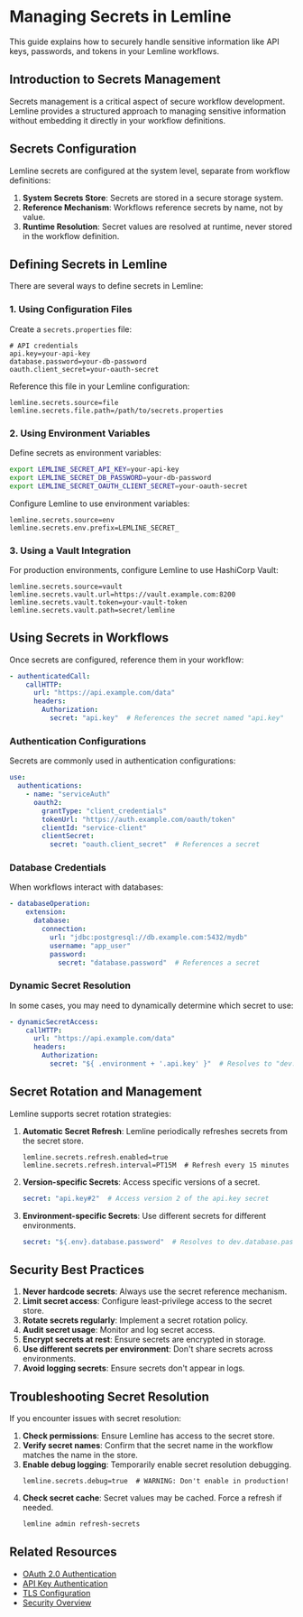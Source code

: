 # Managing Secrets in Lemline

This guide explains how to securely handle sensitive information like API keys, passwords, and tokens in your Lemline workflows.

## Introduction to Secrets Management

Secrets management is a critical aspect of secure workflow development. Lemline provides a structured approach to managing sensitive information without embedding it directly in your workflow definitions.

## Secrets Configuration

Lemline secrets are configured at the system level, separate from workflow definitions:

1. **System Secrets Store**: Secrets are stored in a secure storage system.
2. **Reference Mechanism**: Workflows reference secrets by name, not by value.
3. **Runtime Resolution**: Secret values are resolved at runtime, never stored in the workflow definition.

## Defining Secrets in Lemline

There are several ways to define secrets in Lemline:

### 1. Using Configuration Files

Create a `secrets.properties` file:

```properties
# API credentials
api.key=your-api-key
database.password=your-db-password
oauth.client_secret=your-oauth-secret
```

Reference this file in your Lemline configuration:

```properties
lemline.secrets.source=file
lemline.secrets.file.path=/path/to/secrets.properties
```

### 2. Using Environment Variables

Define secrets as environment variables:

```bash
export LEMLINE_SECRET_API_KEY=your-api-key
export LEMLINE_SECRET_DB_PASSWORD=your-db-password
export LEMLINE_SECRET_OAUTH_CLIENT_SECRET=your-oauth-secret
```

Configure Lemline to use environment variables:

```properties
lemline.secrets.source=env
lemline.secrets.env.prefix=LEMLINE_SECRET_
```

### 3. Using a Vault Integration

For production environments, configure Lemline to use HashiCorp Vault:

```properties
lemline.secrets.source=vault
lemline.secrets.vault.url=https://vault.example.com:8200
lemline.secrets.vault.token=your-vault-token
lemline.secrets.vault.path=secret/lemline
```

## Using Secrets in Workflows

Once secrets are configured, reference them in your workflow:

```yaml
- authenticatedCall:
    callHTTP:
      url: "https://api.example.com/data"
      headers:
        Authorization:
          secret: "api.key"  # References the secret named "api.key"
```

### Authentication Configurations

Secrets are commonly used in authentication configurations:

```yaml
use:
  authentications:
    - name: "serviceAuth"
      oauth2:
        grantType: "client_credentials"
        tokenUrl: "https://auth.example.com/oauth/token"
        clientId: "service-client"
        clientSecret:
          secret: "oauth.client_secret"  # References a secret
```

### Database Credentials

When workflows interact with databases:

```yaml
- databaseOperation:
    extension:
      database:
        connection:
          url: "jdbc:postgresql://db.example.com:5432/mydb"
          username: "app_user"
          password:
            secret: "database.password"  # References a secret
```

### Dynamic Secret Resolution

In some cases, you may need to dynamically determine which secret to use:

```yaml
- dynamicSecretAccess:
    callHTTP:
      url: "https://api.example.com/data"
      headers:
        Authorization:
          secret: "${ .environment + '.api.key' }"  # Resolves to "dev.api.key" or "prod.api.key"
```

## Secret Rotation and Management

Lemline supports secret rotation strategies:

1. **Automatic Secret Refresh**: Lemline periodically refreshes secrets from the secret store.
   ```properties
   lemline.secrets.refresh.enabled=true
   lemline.secrets.refresh.interval=PT15M  # Refresh every 15 minutes
   ```

2. **Version-specific Secrets**: Access specific versions of a secret.
   ```yaml
   secret: "api.key#2"  # Access version 2 of the api.key secret
   ```

3. **Environment-specific Secrets**: Use different secrets for different environments.
   ```yaml
   secret: "${.env}.database.password"  # Resolves to dev.database.password or prod.database.password
   ```

## Security Best Practices

1. **Never hardcode secrets**: Always use the secret reference mechanism.
2. **Limit secret access**: Configure least-privilege access to the secret store.
3. **Rotate secrets regularly**: Implement a secret rotation policy.
4. **Audit secret usage**: Monitor and log secret access.
5. **Encrypt secrets at rest**: Ensure secrets are encrypted in storage.
6. **Use different secrets per environment**: Don't share secrets across environments.
7. **Avoid logging secrets**: Ensure secrets don't appear in logs.

## Troubleshooting Secret Resolution

If you encounter issues with secret resolution:

1. **Check permissions**: Ensure Lemline has access to the secret store.
2. **Verify secret names**: Confirm that the secret name in the workflow matches the name in the store.
3. **Enable debug logging**: Temporarily enable secret resolution debugging.
   ```properties
   lemline.secrets.debug=true  # WARNING: Don't enable in production!
   ```
4. **Check secret cache**: Secret values may be cached. Force a refresh if needed.
   ```bash
   lemline admin refresh-secrets
   ```

## Related Resources

- [OAuth 2.0 Authentication](lemline-howto-oauth2.md)
- [API Key Authentication](lemline-howto-api-keys.md)
- [TLS Configuration](lemline-howto-tls.md)
- [Security Overview](lemline-explain-security.md)